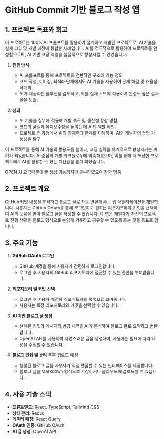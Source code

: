 # GitHub Commit 기반 블로그 작성 앱

## 1. 프로젝트 목표와 회고

이 프로젝트는 100% AI 프롬프트를 활용하여 설계하고 개발된 프로젝트로, AI 기술을 실제 코딩 및 개발 과정에 통합한 사례입니다. AI를 적극적으로 활용하여 프로젝트를 완성함으로써, AI 기반 코딩 역량을 실질적으로 향상시킬 수 있었습니다.

1. **진행 방식**

   - AI 프롬프트를 통해 프로젝트의 전반적인 구조와 기능 정의.
   - 코드 작성, 디버깅, 최적화 단계에서도 AI 기술을 사용하여 문제 해결 및 효율성 극대화.
   - AI가 제공하는 솔루션을 검토하고, 이를 실제 코드에 적용하여 완성도 높은 결과물을 도출.

2. **성과**

   - AI 기술을 실무에 적용해 개발 속도 및 생산성 향상 경험.
   - 코드의 품질과 유지보수성을 높이는 데 AI의 역할 확인.
   - 프로젝트 전 과정에서 AI의 잠재력과 한계를 이해하며, AI와 개발자의 협업 가능성을 탐구.

이 프로젝트를 통해 AI 기술의 활용도를 높이고, 코딩 실력을 체계적으로 향상시키는 계기가 되었습니다. AI 중심의 개발 워크플로우에 익숙해졌으며, 이를 통해 더 복잡한 프로젝트에도 AI를 활용할 수 있는 자신감을 얻게 되었습니다.

OPEN AI 요금때문에 글 생성 기능까지만 공부하였으며 잠깐 멈춤

## 2. 프로젝트 개요

GitHub 커밋 내용을 분석하고 블로그 글로 자동 변환해 주는 웹 애플리케이션을 개발합니다. 사용자는 GitHub OAuth를 통해 로그인하고 원하는 리포지토리와 커밋을 선택하여 AI의 도움을 받아 블로그 글을 작성할 수 있습니다. 이 앱은 개발자가 자신의 프로젝트 진행 상황을 블로그 형식으로 손쉽게 기록하고 공유할 수 있도록 돕는 것을 목표로 합니다.

## 3. 주요 기능

1. **GitHub OAuth 로그인**

   - GitHub 계정을 통해 사용자가 간편하게 로그인합니다.
   - 로그인 후 사용자의 GitHub 리포지토리에 접근할 수 있는 권한을 부여받습니다.

2. **리포지토리 및 커밋 선택**

   - 로그인 후 사용자 계정의 리포지토리를 목록으로 보여줍니다.
   - 사용자는 특정 리포지토리와 커밋을 선택할 수 있습니다.

3. **AI 기반 블로그 글 생성**

   - 선택된 커밋의 메시지와 변경 내역을 AI가 분석하여 블로그 글로 요약하고 변환합니다.
   - OpenAI API를 사용하여 자연스러운 글을 생성하며, 사용자는 필요에 따라 내용을 수정할 수 있습니다.

4. ~~**블로그 편집 및 관리**~~ 추후 업로드 예정

   - 생성된 블로그 글을 사용자가 직접 편집할 수 있는 인터페이스를 제공합니다.
   - 블로그 글을 Markdown 형식으로 저장하거나 클라우드에 업로드할 수 있습니다.

## 4. 사용 기술 스택

- **프론트엔드**: React, TypeScript, Tailwind CSS
- **상태 관리**: Redux
- **데이터 페칭**: React Query
- **OAuth 인증**: GitHub OAuth
- **AI 글 생성**: OpenAI API
